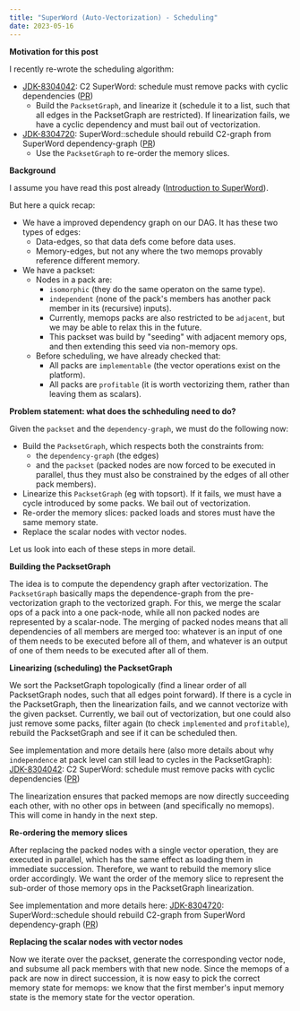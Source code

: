 ```yaml
---
title: "SuperWord (Auto-Vectorization) - Scheduling"
date: 2023-05-16
---
```


**Motivation for this post**

I recently re-wrote the scheduling algorithm:
- [JDK-8304042](https://bugs.openjdk.org/browse/JDK-8304042): C2 SuperWord: schedule must remove packs with cyclic dependencies ([PR](https://github.com/openjdk/jdk/pull/13078))
  - Build the `PacksetGraph`, and linearize it (schedule it to a list, such that all edges in the PacksetGraph are restricted). If linearization fails, we have a cyclic dependency and must bail out of vectorization.
- [JDK-8304720](https://bugs.openjdk.org/browse/JDK-8304720): SuperWord::schedule should rebuild C2-graph from SuperWord dependency-graph ([PR](https://github.com/openjdk/jdk/pull/13354))
  - Use the `PacksetGraph` to re-order the memory slices.

**Background**

I assume you have read this post already ([Introduction to SuperWord](https://eme64.github.io/blog/2023/02/23/SuperWord-Introduction.html)).

But here a quick recap:
- We have a improved dependency graph on our DAG. It has these two types of edges:
  - Data-edges, so that data defs come before data uses.
  - Memory-edges, but not any where the two memops provably reference different memory.
- We have a packset:
  - Nodes in a pack are:
    - `isomorphic` (they do the same operaton on the same type).
    - `independent` (none of the pack's members has another pack member in its (recursive) inputs).
    - Currently, memops packs are also restricted to be `adjacent`, but we may be able to relax this in the future.
    - This packset was build by "seeding" with adjacent memory ops, and then extending this seed via non-memory ops.
  - Before scheduling, we have already checked that:
    - All packs are `implementable` (the vector operations exist on the platform).
    - All packs are `profitable` (it is worth vectorizing them, rather than leaving them as scalars).

**Problem statement: what does the schheduling need to do?**

Given the `packset` and the `dependency-graph`, we must do the following now:
- Build the `PacksetGraph`, which respects both the constraints from:
  - the `dependency-graph` (the edges)
  - and the `packset` (packed nodes are now forced to be executed in parallel, thus they must also be constrained by the edges of all other pack members).
- Linearize this `PacksetGraph` (eg with topsort). If it fails, we must have a cycle introduced by some packs. We bail out of vectorization.
- Re-order the memory slices: packed loads and stores must have the same memory state.
- Replace the scalar nodes with vector nodes.

Let us look into each of these steps in more detail.

**Building the PacksetGraph**

The idea is to compute the dependency graph after vectorization.
The `PacksetGraph` basically maps the dependence-graph from the pre-vectorization graph to the vectorized graph.
For this, we merge the scalar ops of a pack into a one pack-node, while all non packed nodes are represented by a scalar-node.
The merging of packed nodes means that all dependencies of all members are merged too: whatever is an input of one of them
needs to be executed before all of them, and whatever is an output of one of them needs to be executed after all of them.

**Linearizing (scheduling) the PacksetGraph**

We sort the PacksetGraph topologically (find a linear order of all PacksetGraph nodes, such that all edges point forward).
If there is a cycle in the PacksetGraph, then the linearization fails, and we cannot vectorize with the given packset.
Currently, we bail out of vectorization, but one could also just remove some packs, filter again (to check `implemented` and `profitable`),
rebuild the PacksetGraph and see if it can be scheduled then.

See implementation and more details here (also more details about why `independence` at pack level can still lead to cycles in the PacksetGraph):
[JDK-8304042](https://bugs.openjdk.org/browse/JDK-8304042): C2 SuperWord: schedule must remove packs with cyclic dependencies ([PR](https://github.com/openjdk/jdk/pull/13078))

The linearization ensures that packed memops are now directly succeeding each other, with no other ops in between (and specifically no memops).
This will come in handy in the next step.

**Re-ordering the memory slices**

After replacing the packed nodes with a single vector operation, they are executed in parallel, which has the same effect
as loading them in immediate succession.
Therefore, we want to rebuild the memory slice order accordingly.
We want the order of the memory slice to represent the sub-order of those memory ops in the PacksetGraph linearization.

See implementation and more details here:
[JDK-8304720](https://bugs.openjdk.org/browse/JDK-8304720): SuperWord::schedule should rebuild C2-graph from SuperWord dependency-graph ([PR](https://github.com/openjdk/jdk/pull/13354))

**Replacing the scalar nodes with vector nodes**

Now we iterate over the packset, generate the corresponding vector node, and subsume all pack members with that new node.
Since the memops of a pack are now in direct succession, it is now easy to pick the correct memory state for memops:
we know that the first member's input memory state is the memory state for the vector operation.


<script src="https://utteranc.es/client.js"
        repo="eme64/blog"
        issue-term="pathname"
        theme="github-light"
        crossorigin="anonymous"
        async>
</script>
